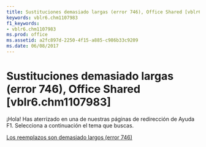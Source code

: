```yaml
---
title: Sustituciones demasiado largas (error 746), Office Shared [vblr6.chm1107983]
keywords: vblr6.chm1107983
f1_keywords:
- vblr6.chm1107983
ms.prod: office
ms.assetid: a2fc897d-2250-4f15-a885-c986b33c9209
ms.date: 06/08/2017
---
```





# Sustituciones demasiado largas (error 746), Office Shared [vblr6.chm1107983]

¡Hola! Has aterrizado en una de nuestras páginas de redirección de Ayuda F1. Selecciona a continuación el tema que buscas.


 [Los reemplazos son demasiado largos (error 746)](http://msdn.microsoft.com/library/replacements-too-long-error-746%28Office.15%29.aspx)


